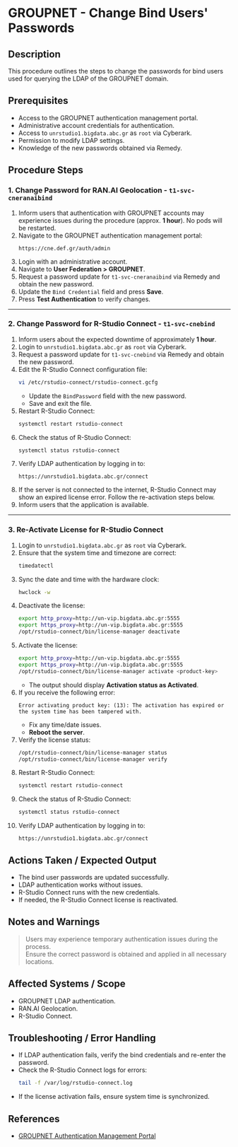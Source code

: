 # GROUPNET - Change Bind Users' Passwords

## Description
This procedure outlines the steps to change the passwords for bind users used for querying the LDAP of the GROUPNET domain.

## Prerequisites
- Access to the GROUPNET authentication management portal.
- Administrative account credentials for authentication.
- Access to `unrstudio1.bigdata.abc.gr` as `root` via Cyberark.
- Permission to modify LDAP settings.
- Knowledge of the new passwords obtained via Remedy.

## Procedure Steps

### **1. Change Password for RAN.AI Geolocation - `t1-svc-cneranaibind`**
1. Inform users that authentication with GROUPNET accounts may experience issues during the procedure (approx. **1 hour**). No pods will be restarted.
2. Navigate to the GROUPNET authentication management portal:
   ```
   https://cne.def.gr/auth/admin
   ```
3. Login with an administrative account.
4. Navigate to **User Federation > GROUPNET**.
5. Request a password update for `t1-svc-cneranaibind` via Remedy and obtain the new password.
6. Update the `Bind Credential` field and press **Save**.
7. Press **Test Authentication** to verify changes.

---

### **2. Change Password for R-Studio Connect - `t1-svc-cnebind`**
1. Inform users about the expected downtime of approximately **1 hour**.
2. Login to `unrstudio1.bigdata.abc.gr` as `root` via Cyberark.
3. Request a password update for `t1-svc-cnebind` via Remedy and obtain the new password.
4. Edit the R-Studio Connect configuration file:
   ```bash
   vi /etc/rstudio-connect/rstudio-connect.gcfg
   ```
   - Update the `BindPassword` field with the new password.
   - Save and exit the file.
5. Restart R-Studio Connect:
   ```bash
   systemctl restart rstudio-connect
   ```
6. Check the status of R-Studio Connect:
   ```bash
   systemctl status rstudio-connect
   ```
7. Verify LDAP authentication by logging in to:
   ```
   https://unrstudio1.bigdata.abc.gr/connect
   ```
8. If the server is not connected to the internet, R-Studio Connect may show an expired license error. Follow the re-activation steps below.
9. Inform users that the application is available.

---

### **3. Re-Activate License for R-Studio Connect**
1. Login to `unrstudio1.bigdata.abc.gr` as `root` via Cyberark.
2. Ensure that the system time and timezone are correct:
   ```bash
   timedatectl
   ```
3. Sync the date and time with the hardware clock:
   ```bash
   hwclock -w
   ```
4. Deactivate the license:
   ```bash
   export http_proxy=http://un-vip.bigdata.abc.gr:5555
   export https_proxy=http://un-vip.bigdata.abc.gr:5555
   /opt/rstudio-connect/bin/license-manager deactivate
   ```
5. Activate the license:
   ```bash
   export http_proxy=http://un-vip.bigdata.abc.gr:5555
   export https_proxy=http://un-vip.bigdata.abc.gr:5555
   /opt/rstudio-connect/bin/license-manager activate <product-key>
   ```
   - The output should display **Activation status as Activated**.
6. If you receive the following error:
   ```
   Error activating product key: (13): The activation has expired or the system time has been tampered with.
   ```
   - Fix any time/date issues.
   - **Reboot the server**.
7. Verify the license status:
   ```bash
   /opt/rstudio-connect/bin/license-manager status
   /opt/rstudio-connect/bin/license-manager verify
   ```
8. Restart R-Studio Connect:
   ```bash
   systemctl restart rstudio-connect
   ```
9. Check the status of R-Studio Connect:
   ```bash
   systemctl status rstudio-connect
   ```
10. Verify LDAP authentication by logging in to:
    ```
    https://unrstudio1.bigdata.abc.gr/connect
    ```

## Actions Taken / Expected Output
- The bind user passwords are updated successfully.
- LDAP authentication works without issues.
- R-Studio Connect runs with the new credentials.
- If needed, the R-Studio Connect license is reactivated.

## Notes and Warnings
> Users may experience temporary authentication issues during the process.  
> Ensure the correct password is obtained and applied in all necessary locations.

## Affected Systems / Scope
- GROUPNET LDAP authentication.
- RAN.AI Geolocation.
- R-Studio Connect.

## Troubleshooting / Error Handling
- If LDAP authentication fails, verify the bind credentials and re-enter the password.
- Check the R-Studio Connect logs for errors:
  ```bash
  tail -f /var/log/rstudio-connect.log
  ```
- If the license activation fails, ensure system time is synchronized.

## References
- [GROUPNET Authentication Management Portal](https://cne.def.gr/auth/admin)

